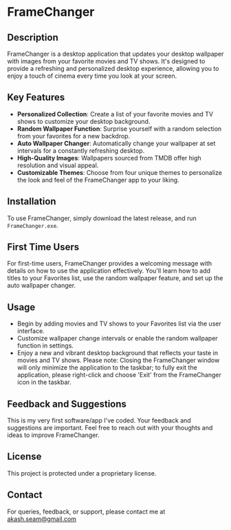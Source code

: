 # FrameChanger

## Description
FrameChanger is a desktop application that updates your desktop wallpaper with images from your favorite movies and TV shows. It's designed to provide a refreshing and personalized desktop experience, allowing you to enjoy a touch of cinema every time you look at your screen.

## Key Features
- **Personalized Collection**: Create a list of your favorite movies and TV shows to customize your desktop background.
- **Random Wallpaper Function**: Surprise yourself with a random selection from your favorites for a new backdrop.
- **Auto Wallpaper Changer**: Automatically change your wallpaper at set intervals for a constantly refreshing desktop.
- **High-Quality Images**: Wallpapers sourced from TMDB offer high resolution and visual appeal.
- **Customizable Themes**: Choose from four unique themes to personalize the look and feel of the FrameChanger app to your liking.

## Installation
To use FrameChanger, simply download the latest release, and run `FrameChanger.exe`.

## First Time Users
For first-time users, FrameChanger provides a welcoming message with details on how to use the application effectively. You'll learn how to add titles to your Favorites list, use the random wallpaper feature, and set up the auto wallpaper changer.

## Usage
- Begin by adding movies and TV shows to your Favorites list via the user interface.
- Customize wallpaper change intervals or enable the random wallpaper function in settings.
- Enjoy a new and vibrant desktop background that reflects your taste in movies and TV shows.
Please note: Closing the FrameChanger window will only minimize the application to the taskbar; to fully exit the application, please right-click and choose 'Exit' from the FrameChanger icon in the taskbar.

## Feedback and Suggestions
This is my very first software/app I've coded. Your feedback and suggestions are important. Feel free to reach out with your thoughts and ideas to improve FrameChanger.

## License
This project is protected under a proprietary license.

## Contact
For queries, feedback, or support, please contact me at akash.seam@gmail.com
